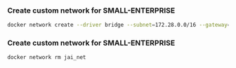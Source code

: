 ### Create custom network for SMALL-ENTERPRISE

```bash
docker network create --driver bridge --subnet=172.28.0.0/16 --gateway=172.28.0.1 --label name=jai_net jai_net
```


### Create custom network for SMALL-ENTERPRISE

```bash
docker network rm jai_net
```
